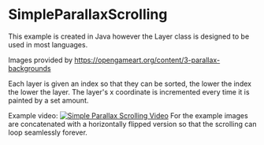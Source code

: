 # SimpleParallaxScrolling
This example is created in Java however the Layer class is designed to be used in most languages.

Images provided by https://opengameart.org/content/3-parallax-backgrounds

Each layer is given an index so that they can be sorted, the lower the index the lower the layer.
The layer's x coordinate is incremented every time it is painted by a set amount.

Example video:
[![Simple Parallax Scrolling Video](https://img.youtube.com/vi/MzbS0AMnGkw/0.jpg)](https://youtu.be/MzbS0AMnGkw)
For the example images are concatenated with a horizontally flipped version so that the scrolling can loop seamlessly forever.
